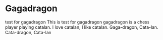 # Gagadragon
test for gagadragon
This is test for gagadragon
gagadragon is a chess player playing catalan.
I love catalan, I like catalan. 
Gaga-dragon, Cata-lan. Cata-dragon, Cata-lan

